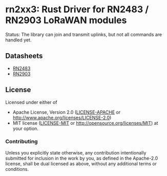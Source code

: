 # rn2xx3: Rust Driver for RN2483 / RN2903 LoRaWAN modules

Status: The library can join and transmit uplinks, but not all commands are
handled yet.


## Datasheets

- [RN2483](http://ww1.microchip.com/downloads/en/DeviceDoc/40001784B.pdf)
- [RN2903](http://ww1.microchip.com/downloads/en/DeviceDoc/RN2903%20LoRa%20Technology%20Module%20Command%20Reference%20User%20Guide-DS40001811B.pdf)


## License

Licensed under either of

 * Apache License, Version 2.0 ([LICENSE-APACHE](LICENSE-APACHE) or
   http://www.apache.org/licenses/LICENSE-2.0)
 * MIT license ([LICENSE-MIT](LICENSE-MIT) or
   http://opensource.org/licenses/MIT) at your option.

### Contributing

Unless you explicitly state otherwise, any contribution intentionally submitted
for inclusion in the work by you, as defined in the Apache-2.0 license, shall
be dual licensed as above, without any additional terms or conditions.
